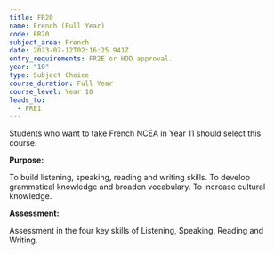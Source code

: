 ```yaml
---
title: FR20
name: French (Full Year)
code: FR20
subject_area: French
date: 2023-07-12T02:16:25.941Z
entry_requirements: FR2E or HOD approval.
year: "10"
type: Subject Choice
course_duration: Full Year
course_level: Year 10
leads_to:
  - FRE1
---
```

Students who want to take French NCEA in Year 11 should select this course.

**Purpose:**

To build listening, speaking, reading and writing skills. To develop grammatical knowledge and broaden vocabulary. To increase cultural knowledge.

**Assessment:**

Assessment in the four key skills of Listening, Speaking, Reading and Writing.